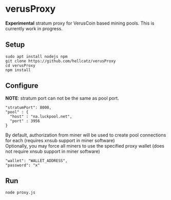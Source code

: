 # verusProxy
**Experimental** stratum proxy for VerusCoin based mining pools. This is currently work in progress.  

## Setup
    sudo apt install nodejs npm
    git clone https://github.com/hellcatz/verusProxy
    cd verusProxy
    npm install

## Configure
**NOTE**: stratum port can not be the same as pool port.  

    "stratumPort": 8000,
    "pool" : {
      "host" : "na.luckpool.net",
      "port" : 3956
    }

By default, authorization from miner will be used to create pool connections for each (requires xnsub support in miner software)  
Optionally, you may force all miners to use the specified proxy wallet (does not require xnsub support in miner software)  

    "wallet": "WALLET_ADDRESS",
    "password": "x"

## Run
    node proxy.js
